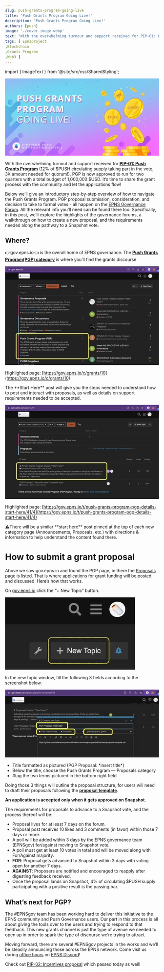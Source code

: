 ```yaml
---
slug: push-grants-program-going-live
title: 'Push Grants Program Going Live!'
description: 'Push Grants Program Going Live!'
authors: [push]
image: './cover-image.webp'
text: "With the overwhelming turnout and support received for PIP-01: Push Grants Program (12% of $PUSH circulating supply taking part in the vote, 3X amount needed for quorum!), PGP is now approved to run for two quarters with a total budget of 1,000,000 $USD. It’s time to share the grant process with the community and let the applications flow!"
tags: [ Epnsproject
,Blockchain
,Grants Program
,Web3 ]
---
```

import { ImageText } from '@site/src/css/SharedStyling';

![Cover image of Push Grants Program Going Live!](./cover-image.webp)

<!--truncate-->

With the overwhelming turnout and support received for [**PIP-01: Push Grants Program**](https://snapshot.org/#/epns.eth/proposal/0xfdb92444974c9ab607d96e7a4a1ad71299e47a755955951ae5ce8b86aa9a1400) (12% of $PUSH circulating supply taking part in the vote, 3X amount needed for quorum!), PGP is now approved to run for two quarters with a total budget of 1,000,000 $USD. It’s time to share the grant process with the community and let the applications flow!

Below we’ll give an introductory step-by-step overview of how to navigate the Push Grants Program. PGP proposal submission, consideration, and decision to take to formal votes - all happen on the [EPNS Governance Forum](https://gov.epns.io/). All the relevant info you’ll need can be found there too. Specifically, in this post, we’ll explore the highlights of the governance forums, a walkthrough on how to create a new proposal, and the requirements needed along the pathway to a Snapshot vote.

**Where?**
----------

👉gov.epns.io👈 is the overall home of EPNS governance. The [**Push Grants Program(PGP) category**](https://gov.epns.io/c/grants/10) is where you’ll find the grants discourse.

![First image of Push Grants Program Going Live!](./image-1.webp)

Highlighted page: [https://gov.epns.io/c/grants/10](https://gov.epns.io/c/grants/10)

The \*\*Start Here\*\* post will give you the steps needed to understand how to post and interact with proposals, as well as details on support requirements needed to be accepted.

![Second image of Push Grants Program Going Live!](./image-2.webp)

Highlighted page: [https://gov.epns.io/t/push-grants-program-pgp-details-start-here/41/4](https://gov.epns.io/t/push-grants-program-pgp-details-start-here/41/4)

⚠️There will be a similar \*\*start here\*\* post pinned at the top of each new category page (Announcements, Proposals, etc.) with directions & information to help understand the content found there.

How to submit a grant proposal
==============================

Above we saw gov.epns.io and found the PGP page, in there the [Proposals](https://gov.epns.io/c/grants/grants-proposal/19) page is listed. That is where applications for grant funding will be posted and discussed. Here’s how that works.

On [gov.epns.io](https://gov.epns.io/) click the “+ New Topic” button.

![Third image of Push Grants Program Going Live!](./image-3.webp)

In the new topic window, fill the following 3 fields according to the screenshot below.

![Fourth image of Push Grants Program Going Live!](./image-4.webp)

*   Title formatted as pictured (PGP Proposal: \*insert title\*)
*   Below the title, choose the Push Grants Program — Proposals category
*   #tag the two terms pictured in the bottom right field

Doing those 3 things will outline the proposal structure, for users will need to draft their proposals following the [**proposal template**](https://github.com/ethereum-push-notification-service/epns-grants/blob/main/proposal-template.md).

**An application is accepted only when it gets approved on Snapshot.**

The requirements for proposals to advance to a Snapshot vote, and the process thereof will be:

*   Proposal lives for at least 7 days on the forum.
*   Proposal post receives 10 likes and 3 comments (in favor) within those 7 days or more.
*   A poll will be added within 3 days by the EPNS governance team (EPNSgov) for/against moving to Snapshot vote.
*   A poll must get at least 10 votes in total and will be moved along with For/Against majority.
*   **FOR**: Proposal gets advanced to Snapshot within 3 days with voting open for another 7 days.
*   **AGAINST**: Proposers are notified and encouraged to reapply after digesting feedback received.
*   Once the proposal lands on Snapshot, 4% of circulating $PUSH supply participating with a positive result is the passing bar.

What’s next for PGP?
--------------------

The #EPNSgov team has been working hard to deliver this initiative to the EPNS community and Push Governance users. Our part in this process is all about giving the tools over to the users and trying to respond to that feedback. This new grants channel is just the type of avenue we needed to open up in order to spark the type of discourse we’re trying to attract.

Moving forward, there are several #EPNSgov projects in the works and we’ll be steadily announcing those across the EPNS network. Come visit us during [office hours](https://twitter.com/epnsproject/status/1485250968656781316?s=20) on [EPNS Discord](https://medium.com/push-protocol/discord.gg/YVPB99F9W5)!

Check out [PIP-02: Incentives proposal](https://snapshot.org/#/epns.eth/proposal/0x1c928002d6cb8d563ff79dc06f1f28a5963f0ed81460765d937a7ad08a779215) which passed today as well!
